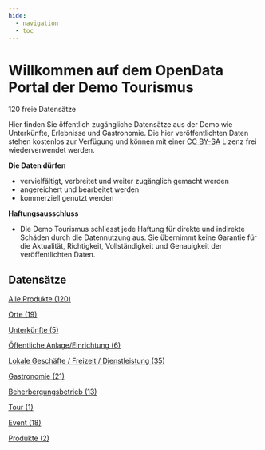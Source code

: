 ```yaml
---
hide:
  - navigation
  - toc
---
```

# Willkommen auf dem OpenData Portal der Demo Tourismus

120 freie Datensätze

Hier finden Sie öffentlich zugängliche Datensätze aus der Demo wie Unterkünfte, Erlebnisse und Gastronomie. Die hier veröffentlichten Daten stehen kostenlos zur Verfügung und können mit einer [CC BY-SA](https://creativecommons.org/licenses/by-sa/4.0/deed.de) Lizenz frei wiederverwendet werden.

**Die Daten dürfen**

- vervielfältigt, verbreitet und weiter zugänglich gemacht werden
- angereichert und bearbeitet werden
- kommerziell genutzt werden

**Haftungsausschluss**

- Die Demo Tourismus schliesst jede Haftung für direkte und indirekte Schäden durch die Datennutzung aus. Sie übernimmt keine Garantie für die Aktualität, Richtigkeit, Vollständigkeit und Genauigkeit der veröffentlichten Daten.

## Datensätze
[Alle Produkte (120)](/api/products.json)

[Orte (19)](/api/Place.json)

[Unterkünfte (5)](/api/Accommodation.json)

[Öffentliche Anlage/Einrichtung (6)](/api/CivicStructure.json)

[Lokale Geschäfte / Freizeit / Dienstleistung (35)](/api/LocalBusiness.json)

[Gastronomie (21)](/api/FoodEstablishment.json)

[Beherbergungsbetrieb (13)](/api/LodgingBusiness.json)

[Tour (1)](/api/Tour.json)

[Event (18)](/api/Event.json)

[Produkte (2)](/api/Product.json)

